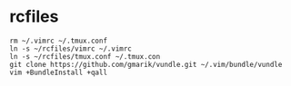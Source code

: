 rcfiles
=======

    rm ~/.vimrc ~/.tmux.conf
    ln -s ~/rcfiles/vimrc ~/.vimrc
    ln -s ~/rcfiles/tmux.conf ~/.tmux.con
    git clone https://github.com/gmarik/vundle.git ~/.vim/bundle/vundle
    vim +BundleInstall +qall
